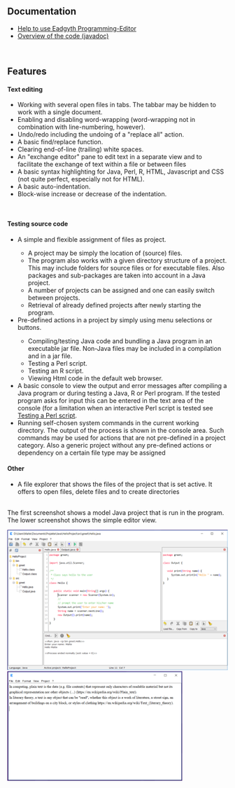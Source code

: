 <h2>Documentation</h2>
<ul>
<li><a href="docs/help/help.html">Help to use Eadgyth Programming-Editor</a></li>
<li><a href="docs/javadoc/index.html">Overview of the code (javadoc)</a></li>
</ul>
<br>
<h2>Features</h2>
<h4>Text editing</h4>
<ul>
<li>Working with several open files in tabs. The tabbar may be hidden to work
    with a single document.</li>
<li>Enabling and disabling word-wrapping (word-wrapping not in combination with
    line-numbering, however).</li>
<li>Undo/redo including the undoing of a "replace all" action.</li>
<li>A basic find/replace function.</li>
<li>Clearing end-of-line (trailing) white spaces.</li>
<li>An "exchange editor" pane to edit text in a separate view and to facilitate
    the exchange of text within a file or between files</li>
<li>A basic syntax highlighting for Java, Perl, R, HTML, Javascript and CSS
    (not quite perfect, especially not for HTML).</li>
<li>A basic auto-indentation.</li>
<li>Block-wise increase or decrease of the indentation.</li>
</ul>
<br>
<h4>Testing source code</h4>
<ul>
<li>A simple and flexible assignment of files as project.</li>
   <ul>
   <li>A project may be simply the location of (source) files.</li>
   <li>The program also works with a given directory structure of a project.
       This may include folders for source files or for executable files.
       Also packages and sub-packages are taken into account in a Java project.</li>
   <li>A number of projects can be assigned and one can easily switch between
       projects.</li>
   <li>Retrieval of already defined projects after newly starting the program.</li>
   </ul>
<li>Pre-defined actions in a project by simply using menu selections or buttons.</li>
   <ul>
   <li>Compiling/testing Java code and bundling a Java program in an executable
       jar file. Non-Java files may be included in a compilation and in a jar file.</li>
   <li>Testing a Perl script.</li>
   <li>Testing an R script.</li>
   <li>Viewing Html code in the default web browser.</li>
   </ul>
<li>A basic console to view the output and error messages after compiling a Java
    program or during testing a Java, R or Perl program. If the tested program asks
    for input this can be entered in the text area of the console (for a limitation
    when an interactive Perl script is tested see
    <a href="help/help.html#PerlProject">Testing a Perl script</a>.</li>
<li>Running self-chosen system commands in the current working directory. The output
    of the process is shown in the console area. Such commands may be used for actions
    that are not pre-defined in a project category. Also a generic project without
    any pre-defined actions or dependency on a certain file type may be assigned</li>
</ul>
<h4>Other</h4>
<ul>
  <li>A file explorer that shows the files of the project that is set active.
      It offers to open files, delete files and to create directories</i>
</ul>
<br>
The first screenshot shows a model Java project that is run in the program. The lower
screenshot shows the simple editor view.
<p>
<img src="docs/images/Windows10SystemLAF.png" width="600"/>
<img src="docs/images/SimpleEditorView.png" width="400"/>
<br>
<p>

